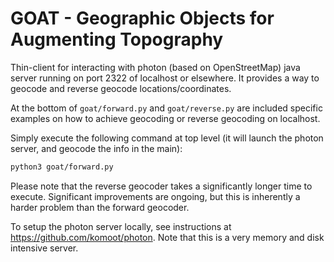 # GOAT - Geographic Objects for Augmenting Topography
Thin-client for interacting with photon (based on OpenStreetMap) java server running on port 2322 of localhost or elsewhere. It provides a way to geocode and reverse geocode locations/coordinates.

At the bottom of `goat/forward.py` and `goat/reverse.py` are included specific examples on how to achieve geocoding or reverse geocoding on localhost.

Simply execute the following command at top level (it will launch the photon server, and geocode the info in the main):

```bash
python3 goat/forward.py
```
Please note that the reverse geocoder takes a significantly longer time to execute. Significant improvements are ongoing, but this is inherently a harder problem than the forward geocoder.

To setup the photon server locally, see instructions at https://github.com/komoot/photon. Note that this is a very memory and disk intensive server. 
